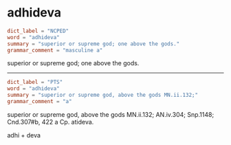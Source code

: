# adhideva

``` toml
dict_label = "NCPED"
word = "adhideva"
summary = "superior or supreme god; one above the gods."
grammar_comment = "masculine a"
```

superior or supreme god; one above the gods.

--------------------

``` toml
dict_label = "PTS"
word = "adhideva"
summary = "superior or supreme god, above the gods MN.ii.132;"
grammar_comment = "a"
```

superior or supreme god, above the gods MN.ii.132; AN.iv.304; Snp.1148; Cnd.307#b, 422 a Cp. atideva.

adhi \+ deva

